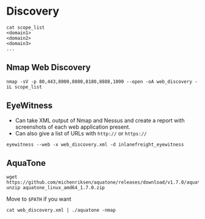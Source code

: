 # Discovery 
```shell
cat scope_list
<domain1>
<domain2>
<domain3>
...
```
## Nmap Web Discovery
```shell
nmap -sV -p 80,443,8000,8080,8180,8888,1000 --open -oA web_discovery -iL scope_list
```

## EyeWitness
* Can take XML output of Nmap and Nessus and create a report with screenshots of each web application present.
* Can also give a list of URLs with `http://` or `https://`
```shell
eyewitness --web -x web_discovery.xml -d inlanefreight_eyewitness
```
## AquaTone
```shell
wget https://github.com/michenriksen/aquatone/releases/download/v1.7.0/aquatone_linux_amd64_1.7.0.zip;
unzip aquatone_linux_amd64_1.7.0.zip 
```
Move to `$PATH` if you want
```shell
cat web_discovery.xml | ./aquatone -nmap
```

